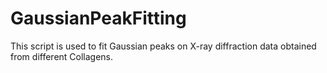 GaussianPeakFitting
===================

This script is used to fit Gaussian peaks on X-ray diffraction data obtained from different Collagens. 
